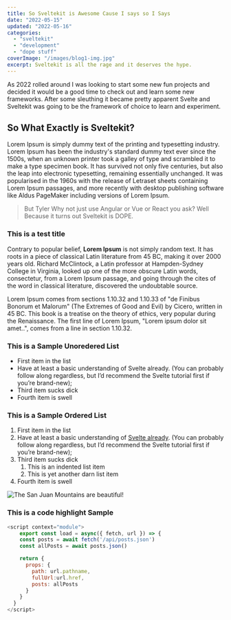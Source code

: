 ```yaml
---
title: So Sveltekit is Awesome Cause I says so I Says
date: "2022-05-15"
updated: "2022-05-16"
categories: 
  - "sveltekit"
  - "development"
  - "dope stuff"
coverImage: "/images/blog1-img.jpg"
excerpt: Sveltekit is all the rage and it deserves the hype.
---
```


As 2022 rolled around I was looking to start some new fun projects and decided it would be a good time to check out and learn some new frameworks. 
After some sleuthing it became pretty apparent Svelte and Sveltekit was going to be the framework of choice to learn and experiment. 

## So What Exactly is Sveltekit?

Lorem Ipsum is simply dummy text of the printing and typesetting industry. Lorem Ipsum has been the industry's standard dummy text ever since the 1500s, when an unknown printer took a galley of type and scrambled it to make a type specimen book. It has survived not only five centuries, but also the leap into electronic typesetting, remaining essentially unchanged. It was popularised in the 1960s with the release of Letraset sheets containing Lorem Ipsum passages, and more recently with desktop publishing software like Aldus PageMaker including versions of Lorem Ipsum.

> But Tyler Why not just use Angular or Vue or React you ask? Well Because it turns out Sveltekit is DOPE.

### This is a test title

Contrary to popular belief, **Lorem Ipsum** is not simply random text. It has roots in a piece of classical Latin literature from 45 BC, making it over 2000 years old. Richard McClintock, a Latin professor at Hampden-Sydney College in Virginia, looked up one of the more obscure Latin words, consectetur, from a Lorem Ipsum passage, and going through the cites of the word in classical literature, discovered the undoubtable source. 

Lorem Ipsum comes from sections 1.10.32 and 1.10.33 of "de Finibus Bonorum et Malorum" (The Extremes of Good and Evil) by Cicero, written in 45 BC. This book is a treatise on the theory of ethics, very popular during the Renaissance. The first line of Lorem Ipsum, "Lorem ipsum dolor sit amet..", comes from a line in section 1.10.32.

### This is a Sample Unoredered List

- First item in the list 
- Have at least a basic understanding of Svelte already. (You can probably follow along regardless, but I’d recommend the Svelte tutorial first if you’re brand-new);
- Third item sucks dick
- Fourth item is swell

### This is a Sample Ordered List

1. First item in the list 
2. Have at least a basic understanding of [Svelte already][1]. (You can probably follow along regardless, but I’d recommend the Svelte tutorial first if you’re brand-new);
3. Third item sucks dick
    1. This is an indented list item
    2. This is yet another darn list item
4. Fourth item is swell

![The San Juan Mountains are beautiful!](/images/luca-bravo-XJXWbfSo2f0-unsplash.jpg "San Juan Mountains")

### This is a code highlight Sample

```js
<script context="module">
	export const load = async({ fetch, url }) => {
    const posts = await fetch('/api/posts.json')
    const allPosts = await posts.json()

    return {
      props: {
        path: url.pathname,
        fullUrl:url.href,
        posts: allPosts
      }
    }
  }
</script>
```

[1]: <https://kit.svelte.dev/> "Sveltekit"